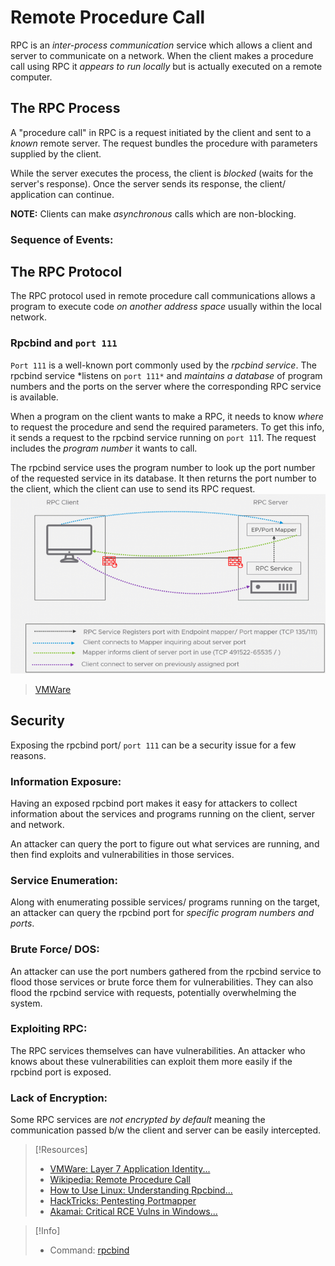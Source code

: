 
# Remote Procedure Call 
RPC is an *inter-process communication* service which allows a client and server to communicate on a network. When the client makes a procedure call using RPC it *appears to run locally* but is actually executed on a remote computer.
## The RPC Process
A "procedure call" in RPC is a request initiated by the client and sent to a *known* remote server. The request bundles the procedure with parameters supplied by the client. 

While the server executes the process, the client is *blocked* (waits for the server's response). Once the server sends its response, the client/ application can continue.

**NOTE:** Clients can make *asynchronous* calls which are non-blocking.
### Sequence of Events:
## The RPC Protocol
The RPC protocol used in remote procedure call communications allows a program to execute code *on another address space* usually within the local network.
### Rpcbind and `port 111`
`Port 111` is a well-known port commonly used by the *rpcbind service*. The rpcbind service *listens on `port 111*` and *maintains a database* of program numbers and the ports on the server where the corresponding RPC service is available.

When a program on the client wants to make a RPC, it needs to know *where* to request the procedure and send the required parameters. To get this info, it sends a request to the rpcbind service running on `port 11`1. The request includes the *program number* it wants to call.

The rpcbind service uses the program number to look up the port number of the requested service in its database. It then returns the port number to the client, which the client can use to send its RPC request.
![](networking/networking-pics/RPC-1.png)
>	[VMWare](https://www.slideserve.com/roz/network-file-systems-nfs-and-remote-procedure-calls-rpc-powerpoint-ppt-presentation)
## Security
Exposing the rpcbind port/ `port 111` can be a security issue for a few reasons.
### Information Exposure:
Having an exposed rpcbind port makes it easy for attackers to collect information about the services and programs running on the client, server and network.

An attacker can query the port to figure out what services are running, and then find exploits and vulnerabilities in those services.
### Service Enumeration:
Along with enumerating possible services/ programs running on the target, an attacker can query the rpcbind port for *specific program numbers and ports*.
### Brute Force/ DOS:
An attacker can use the port numbers gathered from the rpcbind service to flood those services or brute force them for vulnerabilities. They can also flood the rpcbind service with requests, potentially overwhelming the system.
### Exploiting RPC:
The RPC services themselves can have vulnerabilities. An attacker who knows about these vulnerabilities can exploit them more easily if the rpcbind port is exposed.
### Lack of Encryption:
Some RPC services are *not encrypted by default* meaning the communication passed b/w the client and server can be easily intercepted. 

> [!Resources]
> - [VMWare: Layer 7 Application Identity...](https://www.slideserve.com/roz/network-file-systems-nfs-and-remote-procedure-calls-rpc-powerpoint-ppt-presentation)
> - [Wikipedia: Remote Procedure Call](https://en.wikipedia.org/wiki/Remote_procedure_call)
> - [How to Use Linux: Understanding Rpcbind...](https://www.howtouselinux.com/post/understanding-rpcbind-and-rpc)
> - [HackTricks: Pentesting Portmapper](https://book.hacktricks.xyz/network-services-pentesting/pentesting-rpcbind)
> - [Akamai: Critical RCE Vulns in Windows...](https://www.akamai.com/blog/security/critical-remote-code-execution-vulnerabilities-windows-rpc-runtime)

> [!Info]
> - Command: [rpcbind](/CLI-tools/linux/rpcbind.md)
